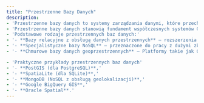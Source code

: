```yaml
---
title: "Przestrzenne Bazy Danych"
description: 
- 'Przestrzenne bazy danych to systemy zarządzania danymi, które przechowują oraz obsługują dane geoprzestrzenne (takie jak punkty, linie, wielokąty) wraz z ich wszystkimi danymi atrybutowymi. Pozwalają na efektywne przechowywanie, wyszukiwanie i analizę danych przestrzennych, co czyni je kluczowym narzędziem w analizach geoprzestrzennych, planowaniu i zarządzaniu przestrzenią.'
- 'Przestrzenne bazy danych stanowią fundament współczesnych systemów GIS, pozwalając na szybkie i optymalne zarządzanie oraz analizę danych geoprzestrzennych. Przestrzenne bazy danych charakteryzują się również dużą lepszą kompresją zapisu niż tradycyjny systemem plików statycznych.'
- 'Podstawowe rodzaje przestrzennych baz danych:'
- '- **Bazy relacyjne z obsługą danych przestrzennych** – rozszerzenia klasycznych baz danych, takie jak PostGIS dla PostgreSQL czy SpatiaLite dla SQLite. Obsługują standardy OpenGIS, umożliwiając operacje na obiektach geoprzestrzennych (np. przecięcia, buforowania, analiza zawartości),'
- '- **Specjalistyczne bazy NoSQL** – przeznaczone do pracy z dużymi zbiorami danych przestrzennych i nieustrukturyzowanymi, np. MongoDB z dodatkiem obsługi geolokalizacji,'
- '- **Chmurowe bazy danych geoprzestrzennych** – Platformy takie jak Google BigQuery GIS czy AWS Aurora, które umożliwiają skalowalne przechowywanie i analizę danych przestrzennych w chmurze.'

- 'Praktyczne przykłady przestrzennych baz danych'
- '- **PostGIS (dla PostgreSQL)**,'
- '- **SpatiaLite (dla SQLite)**,'
- '- **MongoDB (NoSQL z obsługą geolokalizacji)**,'
- '- **Google BigQuery GIS**,'
- '- **Oracle Spatial**.'
---
```

